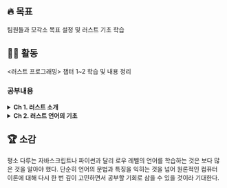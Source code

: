 ## 🔥 목표

팀원들과 모각소 목표 설정 및 러스트 기초 학습

## 👨‍💻 활동

<러스트 프로그래밍> 챕터 1~2 학습 및 내용 정리

### 공부내용

<details>
<summary><b>Ch 1. 러스트 소개</b></summary>
 ㅇㅇ
</details>

<details>
<summary><b>Ch 2. 러스트 언어의 기초</b></summary>
 
ㅇㅇ
</details>

## 🏆 소감

평소 다루는 자바스크립트나 파이썬과 달리 로우 레벨의 언어를 학습하는 것은 보다 많은 것을 알아야 했다. 단순히 언어의 문법과 특징을 익히는 것을 넘어 원론적인 컴퓨터 이론에 대해 다시 한 번 깊이 고민하면서 공부할 기회로 삼을 수 있을 것이라 기대한다.

